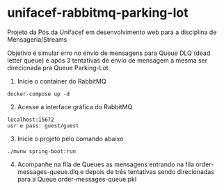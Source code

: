 # unifacef-rabbitmq-parking-lot
Projeto da Pós da Unifacef em desenvolvimento web para a disciplina de Mensageria/Streams

Objetivo é simular erro no envio de mensagens para Queue DLQ (dead letter queue) e após 3 tentativas de envio de mensagem a mesma ser direcionada pra Queue Parking-Lot.

1. Inicie o container do RabbitMQ
```
docker-compose up -d
```

2. Acesse a interface gráfica do RabbitMQ
```
localhost:15672
usr e pass: guest/guest
```

3. Inicie o projeto pelo comando abaixo
```
./mvnw spring-boot:run
```

4. Acompanhe na fila de Queues as mensagens entrando na fila  order-messages-queue.dlq e depois de três tentativas sendo direcionadas para a Queue order-messages-queue.pkl
